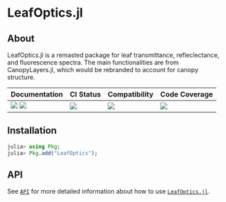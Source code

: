 # LeafOptics.jl

<!-- Links and shortcuts -->
[ju-url]: https://github.com/Yujie-W/LeafOptics.jl
[ju-api]: https://yujie-w.github.io/LeafOptics.jl/stable/API/

[dev-img]: https://img.shields.io/badge/docs-dev-blue.svg
[dev-url]: https://Yujie-W.github.io/LeafOptics.jl/dev/

[rel-img]: https://img.shields.io/badge/docs-stable-blue.svg
[rel-url]: https://Yujie-W.github.io/LeafOptics.jl/stable/

[st-img]: https://github.com/Yujie-W/LeafOptics.jl/workflows/JuliaStable/badge.svg?branch=main
[st-url]: https://github.com/Yujie-W/LeafOptics.jl/actions?query=branch%3A"main"++workflow%3A"JuliaStable"

[min-img]: https://github.com/Yujie-W/LeafOptics.jl/workflows/Julia-1.6/badge.svg?branch=main
[min-url]: https://github.com/Yujie-W/LeafOptics.jl/actions?query=branch%3A"main"++workflow%3A"Julia-1.6"

[cov-img]: https://codecov.io/gh/Yujie-W/LeafOptics.jl/branch/main/graph/badge.svg
[cov-url]: https://codecov.io/gh/Yujie-W/LeafOptics.jl


## About

LeafOptics.jl is a remasted package for leaf transmittance, refleclectance, and fluorescence spectra. The main functionalities are from CanopyLayers.jl, which would be rebranded to account for canopy
    structure.

| Documentation                                   | CI Status             | Compatibility           | Code Coverage           |
|:------------------------------------------------|:----------------------|:------------------------|:------------------------|
| [![][dev-img]][dev-url] [![][rel-img]][rel-url] | [![][st-img]][st-url] | [![][min-img]][min-url] | [![][cov-img]][cov-url] |


## Installation
```julia
julia> using Pkg;
julia> Pkg.add("LeafOptics");
```


## API
See [`API`][ju-api] for more detailed information about how to use [`LeafOptics.jl`][ju-url].
